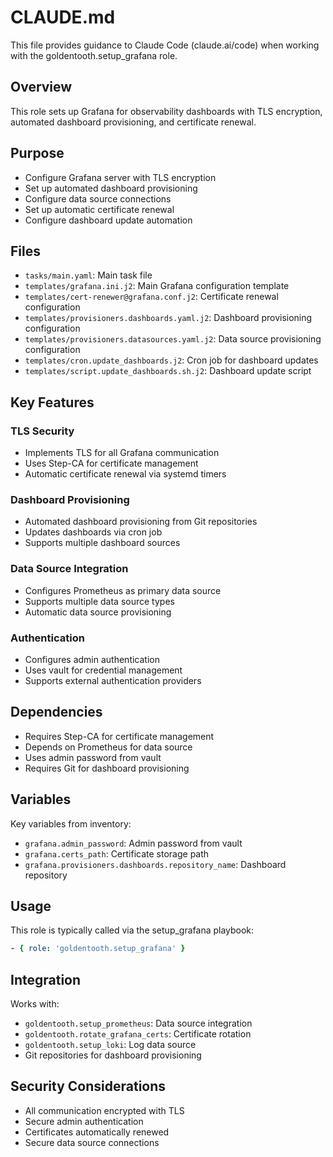 # CLAUDE.md

This file provides guidance to Claude Code (claude.ai/code) when working with the goldentooth.setup_grafana role.

## Overview

This role sets up Grafana for observability dashboards with TLS encryption, automated dashboard provisioning, and certificate renewal.

## Purpose

- Configure Grafana server with TLS encryption
- Set up automated dashboard provisioning
- Configure data source connections
- Set up automatic certificate renewal
- Configure dashboard update automation

## Files

- `tasks/main.yaml`: Main task file
- `templates/grafana.ini.j2`: Main Grafana configuration template
- `templates/cert-renewer@grafana.conf.j2`: Certificate renewal configuration
- `templates/provisioners.dashboards.yaml.j2`: Dashboard provisioning configuration
- `templates/provisioners.datasources.yaml.j2`: Data source provisioning configuration
- `templates/cron.update_dashboards.j2`: Cron job for dashboard updates
- `templates/script.update_dashboards.sh.j2`: Dashboard update script

## Key Features

### TLS Security
- Implements TLS for all Grafana communication
- Uses Step-CA for certificate management
- Automatic certificate renewal via systemd timers

### Dashboard Provisioning
- Automated dashboard provisioning from Git repositories
- Updates dashboards via cron job
- Supports multiple dashboard sources

### Data Source Integration
- Configures Prometheus as primary data source
- Supports multiple data source types
- Automatic data source provisioning

### Authentication
- Configures admin authentication
- Uses vault for credential management
- Supports external authentication providers

## Dependencies

- Requires Step-CA for certificate management
- Depends on Prometheus for data source
- Uses admin password from vault
- Requires Git for dashboard provisioning

## Variables

Key variables from inventory:
- `grafana.admin_password`: Admin password from vault
- `grafana.certs_path`: Certificate storage path
- `grafana.provisioners.dashboards.repository_name`: Dashboard repository

## Usage

This role is typically called via the setup_grafana playbook:
```yaml
- { role: 'goldentooth.setup_grafana' }
```

## Integration

Works with:
- `goldentooth.setup_prometheus`: Data source integration
- `goldentooth.rotate_grafana_certs`: Certificate rotation
- `goldentooth.setup_loki`: Log data source
- Git repositories for dashboard provisioning

## Security Considerations

- All communication encrypted with TLS
- Secure admin authentication
- Certificates automatically renewed
- Secure data source connections